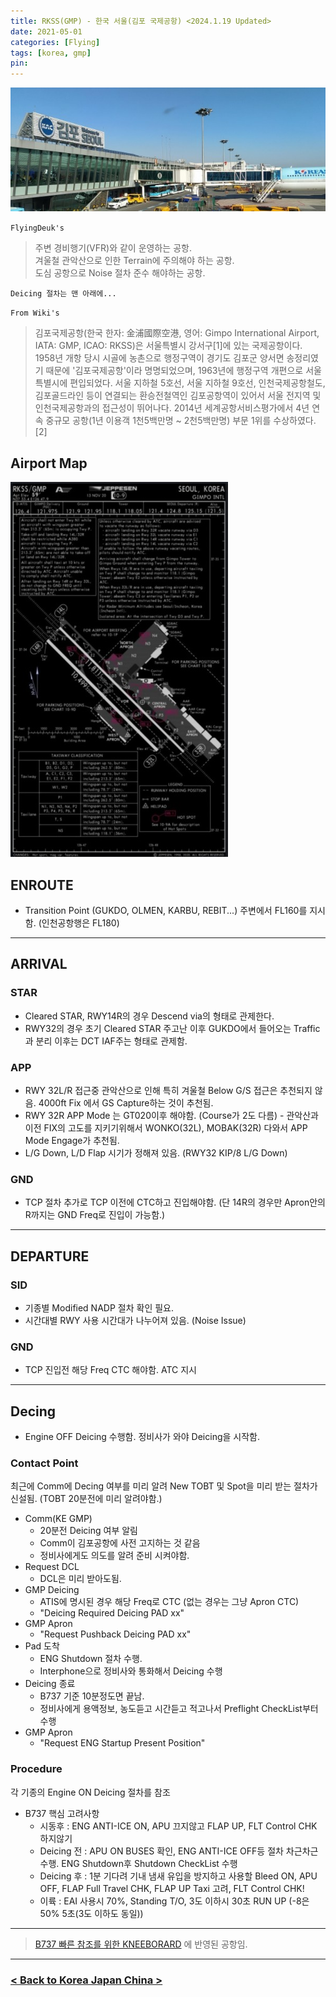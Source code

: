 ```yaml
---
title: RKSS(GMP) - 한국 서울(김포 국제공항) <2024.1.19 Updated>
date: 2021-05-01
categories: [Flying]
tags: [korea, gmp]
pin:
---
```


![gmp](/img/flying/airport/gmp.jpg)


`FlyingDeuk's`
>주변 경비행기(VFR)와 같이 운영하는 공항. <br>
겨울철 관악산으로 인한 Terrain에 주의해야 하는 공항.<br>
도심 공항으로 Noise 절차 준수 해야하는 공항.

`Deicing 절차는 맨 아래에...`


`From Wiki's`
>김포국제공항(한국 한자: 金浦國際空港, 영어: Gimpo International Airport, IATA: GMP, ICAO: RKSS)은 서울특별시 강서구[1]에 있는 국제공항이다. <br>
1958년 개항 당시 시골에 농촌으로 행정구역이 경기도 김포군 양서면 송정리였기 때문에 '김포국제공항'이라 명명되었으며, 1963년에 행정구역 개편으로 서울특별시에 편입되었다. 서울 지하철 5호선, 서울 지하철 9호선, 인천국제공항철도, 김포골드라인 등이 연결되는 환승전철역인 김포공항역이 있어서 서울 전지역 및 인천국제공항과의 접근성이 뛰어나다. 2014년 세계공항서비스평가에서 4년 연속 중규모 공항(1년 이용객 1천5백만명 ~ 2천5백만명) 부문 1위를 수상하였다.[2]


## Airport Map
![gmp](/img/flying/airport/gmp_ap.jpg)


## ENROUTE
- Transition Point (GUKDO, OLMEN, KARBU, REBIT...) 주변에서 FL160를 지시함. (인천공항행은 FL180)

--------

## ARRIVAL

### STAR
- Cleared STAR, RWY14R의 경우 Descend via의 형태로 관제한다. 
- RWY32의 경우 초기 Cleared STAR 주고난 이후 GUKDO에서 들어오는 Traffic과 분리 이후는 DCT IAF주는 형태로 관제함.

### APP
- RWY 32L/R 접근중 관악산으로 인해 특히 겨울철 Below G/S 접근은 추천되지 않음. 4000ft Fix 에서 GS Capture하는 것이 추천됨. 
- RWY 32R APP Mode 는 GT020이후 해야함. (Course가 2도 다름) - 관악산과 이전 FIX의 고도를 지키기위해서 WONKO(32L), MOBAK(32R) 다와서 APP Mode Engage가 추천됨. 
- L/G Down, L/D Flap 시기가 정해져 있음. (RWY32 KIP/8 L/G Down)

### GND
- TCP 절차 추가로 TCP 이전에 CTC하고 진입해야함. (단 14R의 경우만 Apron안의 R까지는 GND Freq로 진입이 가능함.)

-------

## DEPARTURE
### SID
- 기종별 Modified NADP 절차 확인 필요.
- 시간대별 RWY 사용 시간대가 나누어져 있음. (Noise Issue)

### GND
- TCP 진입전 해당 Freq CTC 해야함. ATC 지시

----

## Decing
- Engine OFF Deicing 수행함. 정비사가 와야 Deicing을 시작함. 

### Contact Point
최근에 Comm에 Decing 여부를 미리 알려 New TOBT 및 Spot을 미리 받는 절차가 신설됨. (TOBT 20분전에 미리 알려야함.)
- Comm(KE GMP) 
    - 20분전 Deicing 여부 알림 
    - Comm이 김포공항에 사전 고지하는 것 같음
    - 정비사에게도 의도를 알려 준비 시켜야함. 
- Request DCL
    - DCL은 미리 받아도됨. 
- GMP Deicing
    - ATIS에 명시된 경우 해당 Freq로 CTC (없는 경우는 그냥 Apron CTC)
    - "Deicing Required Deicing PAD xx" 
- GMP Apron 
    - "Request Pushback Deicing PAD xx"    
- Pad 도착
    - ENG Shutdown 절차 수행. 
    - Interphone으로 정비사와 통화해서 Deicing 수행
- Deicing 종료
    - B737 기준 10분정도면 끝남. 
    - 정비사에게 용액정보, 농도듣고 시간듣고 적고나서 Preflight CheckList부터 수행
- GMP Apron 
    - "Request ENG Startup Present Position"

### Procedure
각 기종의 Engine ON Deicing 절차를 참조
- B737 핵심 고려사항 
    - 시동후 : ENG ANTI-ICE ON, APU 끄지않고 FLAP UP, FLT Control CHK 하지않기
    - Deicing 전 : APU ON BUSES 확인, ENG ANTI-ICE OFF등 절차 차근차근 수행. ENG Shutdown후 Shutdown CheckList 수행 
    - Deicing 후 : 1분 기다려 기내 냄새 유입을 방지하고 사용할 Bleed ON, APU OFF, FLAP Full Travel CHK, FLAP UP Taxi 고려, FLT Control CHK!
    - 이륙 : EAI 사용시 70%, Standing T/O, 3도 이하시 30초 RUN UP (-8은 50% 5초(3도 이하도 동일))

-----------

> [B737 빠른 참조를 위한 KNEEBORARD](/posts/B737-kneeboard/) 에 반영된 공항임. 

----


### [< Back to Korea Japan China >](/posts/KoreaJapanChina/)
